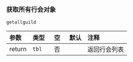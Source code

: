 ### 获取所有行会对象
`getallguild`

| 参数   | 类型  | 空   | 默认 | 注释         |
| :----- | :---- | :--- | :--- | :----------- |
| return | `tbl` | 否   |      | 返回行会列表 |

